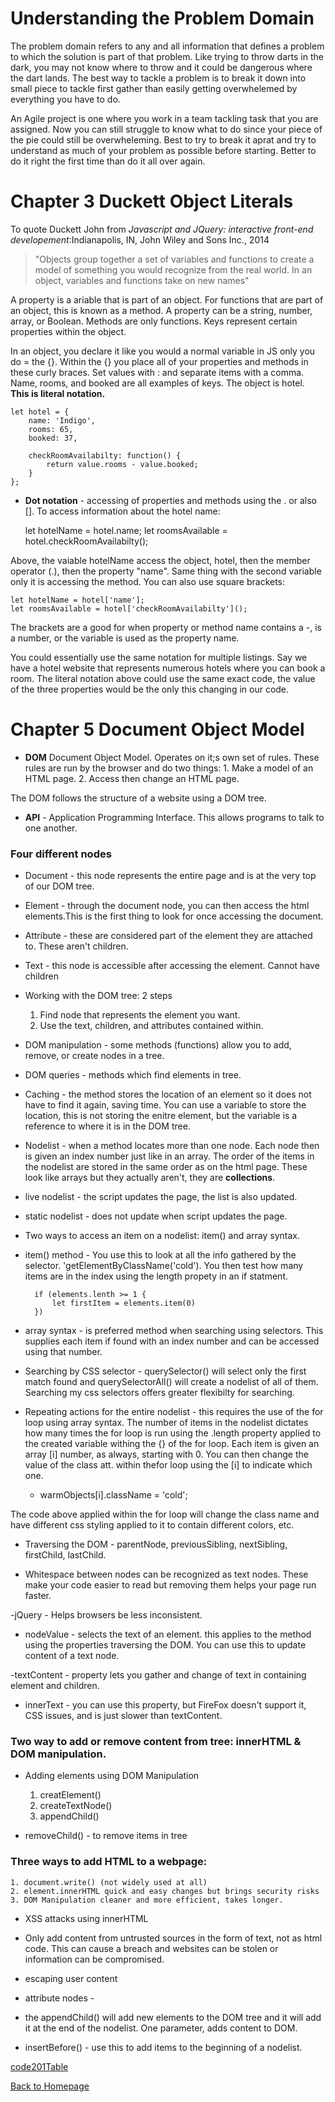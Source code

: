 # Understanding the Problem Domain

The problem domain refers to any and all information that defines a problem to which the solution is part of that problem. Like trying to throw darts in the dark, you may not know where to throw and it could be dangerous where the dart lands. The best way to tackle a problem is to break it down into small piece to tackle first gather than easily getting overwhelemed by everything you have to do. 

An Agile project is one where you work in a team tackling task that you are assigned. Now you can still struggle to know what to do since your piece of the pie could still be overwheleming. Best to try to break it aprat and try to understand as much of your problem as possible before starting. Better to do it right the first time than do it all over again.

# Chapter 3 Duckett Object Literals

To quote Duckett John from _Javascript and JQuery: interactive front-end developement_:Indianapolis, IN, John Wiley and Sons Inc., 2014

>"Objects group together a set of variables and functions to create a model of something you would recognize from the real world. In an object, variables and functions take on new names" 

A property is a ariable that is part of an object. For functions that are part of an object, this is known as a method. A property can be a string, number, array, or Boolean. Methods are only functions. Keys represent certain properties within the object.

In an object, you declare it like you would a normal variable in JS only you do = the {}. Within the {} you place all of your properties and methods in these curly braces. Set values with : and separate items with a comma. Name, rooms, and booked are all examples of keys. The object is hotel. **This is literal notation.**

    let hotel = {
        name: 'Indigo',
        rooms: 65,
        booked: 37,

        checkRoomAvailabilty: function() {
            return value.rooms - value.booked;
        }
    };

- **Dot notation** - accessing of properties and methods using the . or also []. To access information about the hotel name:

    let hotelName = hotel.name; 
    let roomsAvailable = hotel.checkRoomAvailabilty();

Above, the vaiable hotelName access the object, hotel, then the member operator (.), then the property "name". Same thing with the second variable only it is accessing the method. You can also use square brackets:

    let hotelName = hotel['name']; 
    let roomsAvailable = hotel['checkRoomAvailabilty']();

The brackets are a good for when property or method name contains a -, is a number, or the variable is used as the property name.

You could essentially use the same notation for multiple listings. Say we have a hotel website that represents numerous hotels where you can book a room. The literal notation above could use the same exact code, the value of the three properties would be the only this changing in our code.

# Chapter 5 Document Object Model

- **DOM** Document Object Model. Operates on it;s own set of rules. These rules are run by the browser and do two things: 1. Make a model of an HTML page. 2. Access then change an HTML page.

The DOM follows the structure of a website using a DOM tree.

- **API** - Application Programming Interface. This allows programs to talk to one another. 

### Four different nodes

- Document - this node represents the entire page and is at the very top of our DOM tree.

- Element - through the document node, you can then access the html elements.This is the first thing to look for once accessing the document. 

- Attribute - these are considered part of the element they are attached to. These aren't children.

- Text - this node is accessible after accessing the element. Cannot have children

- Working with the DOM tree: 2 steps

    1. Find node that represents the element you want.
    2. Use the text, children, and attributes contained within. 

- DOM manipulation - some methods (functions) allow you to add, remove, or create nodes in a tree.

- DOM queries - methods which find elements in tree.

- Caching - the method stores the location of an element so it does not have to find it again, saving time. You can use a variable to store the location, this is not storing the enitre element, but the variable is a reference to where it is in the DOM tree.

- Nodelist - when a method locates more than one node. Each node then is given an index number just like in an array. The order of the items in the nodelist are stored in the same order as on the html page. These look like arrays but they actually aren't, they are **collections**.

- live nodelist - the script updates the page, the list is also updated.

- static nodelist - does not update when script updates the page.

- Two ways to access an item on a nodelist: item() and array syntax.

- item() method - You use this to look at all the info gathered by the selector. 'getElementByClassName('cold'). You then test how many items are in the index using the length propety in an if statment. 

        if (elements.lenth >= 1 {
            let firstItem = elements.item(0)
        })

- array syntax - is preferred method when searching using selectors. This supplies each item if found with an index number and can be accessed using that number. 

- Searching by CSS selector - querySelector() will select only the first match found and querySelectorAll() will create a nodelist of all of them. Searching my css selectors offers greater flexibilty for searching. 

- Repeating actions for the entire nodelist - this requires the use of the for loop using array syntax. The number of items in the nodelist dictates how many times the for loop is run using the .length property applied to the created variable withing the {} of the for loop. Each item is given an array [i] number, as always, starting with 0. You can then change the value of the class att. within thefor loop using the [i] to indicate which one.

    - warmObjects[i].className = 'cold';

The code above applied within the for loop will change the class name and have different css styling applied to it to contain different colors, etc.

- Traversing the DOM - parentNode, previousSibling, nextSibling, firstChild, lastChild.

- Whitespace between nodes can be recognized as text nodes. These make your code easier to read but removing them helps your page run faster. 

-jQuery - Helps browsers be less inconsistent. 

- nodeValue - selects the text of an element. this applies to the method using the properties traversing the DOM. You can use this to update content of a text node.

-textContent - property lets you gather and change of text in containing element and children.

- innerText - you can use this property, but FireFox doesn't support it, CSS issues, and is just slower than textContent.

### Two way to add or remove content from tree: innerHTML & DOM manipulation.

- Adding elements using DOM Manipulation

    1. creatElement()
    2. createTextNode()
    3. appendChild()

- removeChild() - to remove items in tree


### Three ways to add HTML to a webpage:

    1. document.write() (not widely used at all)
    2. element.innerHTML quick and easy changes but brings security risks
    3. DOM Manipulation cleaner and more efficient, takes longer.

- XSS attacks using innerHTML

- Only add content from untrusted sources in the form of text, not as html code. This can cause a breach and websites can be stolen or information can be compromised.

- escaping user content

- attribute nodes - 

- the appendChild() will add new elements to the DOM tree and it will add it at the end of the nodelist. One parameter, adds content to DOM. 

- insertBefore() - use this to add items to the beginning of a nodelist. 

[code201Table](/201/code201Table.md)

[Back to Homepage](README.md)